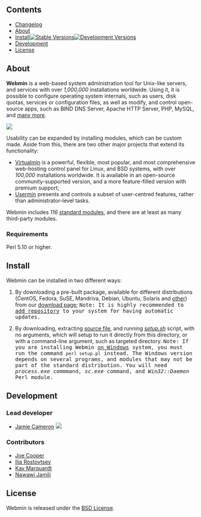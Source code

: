## Contents
* [Changelog](https://github.com/webmin-devel/webmin/blob/master/CHANGELOG.md)
* [About](#about)
* [Install](#install)[<img src="https://camo.githubusercontent.com/5481be3aeae21f33f5db53cfe13a2eebda73f897/68747470733a2f2f726f73746f76747365762e696f2f7075622f6d656469612f69636f6e732f646f776e6c6f61642d32337831342e706e67" title="Stable Versions">](http://webmin.com/download.html)[<img src="https://rostovtsev.io/pub/media/icons/download-23x14-devel.png" title="Development Versions">](http://webmin.com/devel.html)
* [Development](#development)
* [License](#license)

## About

**Webmin** is a web-based system administration tool for Unix-like servers, and services with over _1,000,000_ installations worldwide. Using it, it is possible to configure operating system internals, such as users, disk quotas, services or configuration files, as well as modify, and control open-source apps, such as BIND DNS Server, Apache HTTP Server, PHP, MySQL, and [many more](https://doxfer.webmin.com/Webmin/Introduction). 

![](https://github.com/webmin-devel/webmin/blob/master/media/webmin-demo.gif?raw=true)

Usability can be expanded by installing modules, which can be custom made. Aside from this, there are two other major projects that extend its functionality:

* [Virtualmin](https://www.virtualmin.com) is a powerful, flexible, most popular, and most comprehensive web-hosting control panel for Linux, and BSD systems, with over _100,000_ installations worldwide. It is available in an open-source community-supported version, and a more feature-filled version with premium support;
* [Usermin](https://github.com/webmin/usermin) presents and controls a subset of user-centred features, rather than administrator-level tasks.

Webmin includes _116_ [standard modules](https://doxfer.webmin.com/Webmin/Webmin_Modules), and there are at least as many third-party modules.


### Requirements
Perl 5.10 or higher.

## Install
Webmin can be installed in two different ways:

 1. By downloading a pre-built package, available for different distributions (CentOS, Fedora, SuSE, Mandriva, Debian, Ubuntu, Solaris and [other](http://www.webmin.com/support.html)) from our [download page](http://webmin.com/download.html);
  <kbd>Note: It is highly recommended to [add repository](https://doxfer.webmin.com/Webmin/Installation) to your system for having automatic updates.</kbd>

 2. By downloading, extracting [source file](https://prdownloads.sourceforge.net/webadmin/webmin-1.910.tar.gz), and running [_setup.sh_](http://www.webmin.com/tgz.html) script, with no arguments, which will setup to run it directly from this directory, or with a command-line argument, such as targeted directory.
  <kbd>Note: If you are installing Webmin [on Windows](http://www.webmin.com/windows.html) system, you must run the command `perl setup.pl` instead. The Windows version depends on several programs, and modules that may not be part of the standard distribution. You will need _process.exe_ commmand, _sc.exe_ command, and _Win32::Daemon_ Perl module.</kbd>

## Development

### Lead developer

* [Jamie Cameron](http://www.webmin.com/about.html) [![](https://rostovtsev.io/pub/media/icons/linkedin-15x15.png)](https://www.linkedin.com/in/jamiecameron2)

### Contributors

* [Joe Cooper](https://github.com/swelljoe)
* [Ilia Rostovtsev](https://github.com/rostovtsev)
* [Kay Marquardt](https://github.com/gnadelwartz)
* [Nawawi Jamili](https://github.com/nawawi)

## License

Webmin is released under the [BSD License](https://github.com/webmin/webmin/blob/master/LICENSE).
